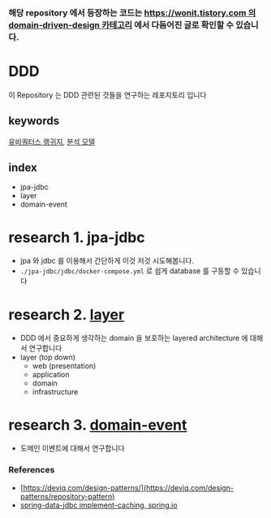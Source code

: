 ### 해당 repository 에서 등장하는 코드는 [https://wonit.tistory.com 의 domain-driven-design 카테고리](https://wonit.tistory.com/category/🔬아키텍처/-%20Domain-Driven-Design) 에서 다듬어진 글로 확인할 수 있습니다.

# DDD

이 Repository 는 DDD 관련된 것들을 연구하는 레포지토리 입니다

## keywords

[유비쿼터스 랭귀지](#),
[분석 모델](#)

## index

- jpa-jdbc
- layer
- domain-event

# **research 1.** jpa-jdbc

- jpa 와 jdbc 를 이용해서 간단하게 이것 저것 시도해봅니다.
- `./jpa-jdbc/jdbc/docker-compose.yml` 로 쉽게 database 를 구동할 수 있습니다 

# **research 2.** [layer](https://github.com/my-research/ddd/tree/master/layer)

- DDD 에서 중요하게 생각하는 domain 을 보호하는 layered architecture 에 대해서 연구합니다
- layer (top down)
  - web (presentation)
  - application
  - domain
  - infrastructure

# **research 3.** [domain-event](https://github.com/my-research/ddd/tree/master/domain-event)

- 도메인 이벤트에 대해서 연구합니다

### References

- [https://deviq.com/design-patterns/](https://deviq.com/design-patterns/repository-pattern)
- [spring-data-jdbc implement-caching, spring.io](https://spring.io/blog/2021/10/18/spring-data-jdbc-how-do-i-implement-caching)
